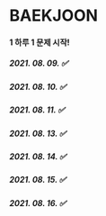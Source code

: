 # BAEKJOON

#### 1 하루 1 문제 시작! 

##### 2021. 08. 09. ✅
##### 2021. 08. 10. ✅
##### 2021. 08. 11. ✅
##### 2021. 08. 13. ✅
##### 2021. 08. 14. ✅
##### 2021. 08. 15. ✅
##### 2021. 08. 16. ✅
